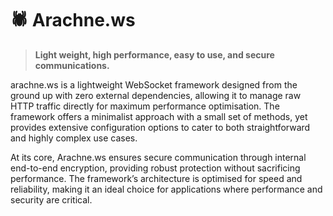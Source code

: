 # 🕷️ Arachne.ws 

> **Light weight, high performance, easy to use, and secure communications.**

arachne.ws is a lightweight WebSocket framework designed from the ground up with zero external dependencies, allowing it to manage raw HTTP traffic directly for maximum performance optimisation. The framework offers a minimalist approach with a small set of methods, yet provides extensive configuration options to cater to both straightforward and highly complex use cases. 

At its core, Arachne.ws ensures secure communication through internal end-to-end encryption, providing robust protection without sacrificing performance. The framework’s architecture is optimised for speed and reliability, making it an ideal choice for applications where performance and security are critical.
